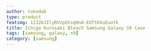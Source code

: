 ```yaml
---
author: tokodab
type: product
featimg: 1I32bJIlyRVzpGhsq0nA-EUTtKVuEuotk
title: Ichigo Kurosaki Bleach Samsung Galaxy S9 Case
tags: [samsung, galaxy, s9]
category: [samsung]
---
```

